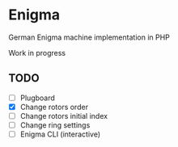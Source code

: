 # Enigma
German Enigma machine implementation in PHP

Work in progress


## TODO
- [ ] Plugboard
- [x] Change rotors order
- [ ] Change rotors initial index
- [ ] Change ring settings
- [ ] Enigma CLI (interactive)
